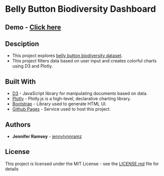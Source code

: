 # Belly Button Biodiversity Dashboard

## Demo - [Click here](http://jennylynnramz.com/bellybutton_biodiversity/)

## Desciption
* This project explores [belly button biodiversity dataset](https://github.com/jennylynnramz/bellybutton_biodiversity/blob/master/samples.json).
* This project filters data based on user input and creates colorful charts using D3 and Plotly.

## Built With

* [D3](https://d3js.org/) - JavaScript library for manipulating documents based on data.
* [Plotly](https://plotly.com/javascript/) - Plotly.js is a high-level, declarative charting library.
* [Bootstrap](https://getbootstrap.com/) - Library used to generate HTML UI. 
* [Github Pages](https://pages.github.com/) - Service used to host this project.


## Authors

* **Jennifer Ramsey** - [jennylynnramz](https://github.com/jennylynnramz)


## License

This project is licensed under the MIT License - see the [LICENSE.md](LICENSE.md) file for details
